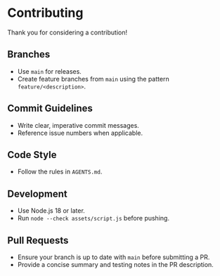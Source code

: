 # Contributing

Thank you for considering a contribution!

## Branches
- Use `main` for releases.
- Create feature branches from `main` using the pattern `feature/<description>`.

## Commit Guidelines
- Write clear, imperative commit messages.
- Reference issue numbers when applicable.

## Code Style
- Follow the rules in `AGENTS.md`.

## Development
- Use Node.js 18 or later.
- Run `node --check assets/script.js` before pushing.

## Pull Requests
- Ensure your branch is up to date with `main` before submitting a PR.
- Provide a concise summary and testing notes in the PR description.
